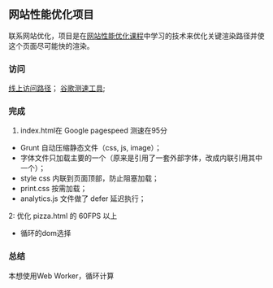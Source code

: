 ## 网站性能优化项目

联系网站优化，项目是在[网站性能优化课程](https://cn.udacity.com/course/website-performance-optimization--ud884/)中学习的技术来优化关键渲染路径并使这个页面尽可能快的渲染。

### 访问

[线上访问路径](https://mingyili.github.io/Website-Optimization_zh/)；
[谷歌测速工具](https://developers.google.com/speed/pagespeed/insights/);

### 完成

1. index.html在 Google pagespeed 测速在95分

* Grunt 自动压缩静态文件（css, js, image）；
* 字体文件只加载主要的一个（原来是引用了一套外部字体，改成内联引用其中一个）；
* style css 内联到页面顶部，防止阻塞加载；
* print.css 按需加载；
* analytics.js 文件做了 defer 延迟执行；


2: 优化 pizza.html 的 60FPS 以上

* 循环的dom选择

### 总结

本想使用Web Worker，循环计算